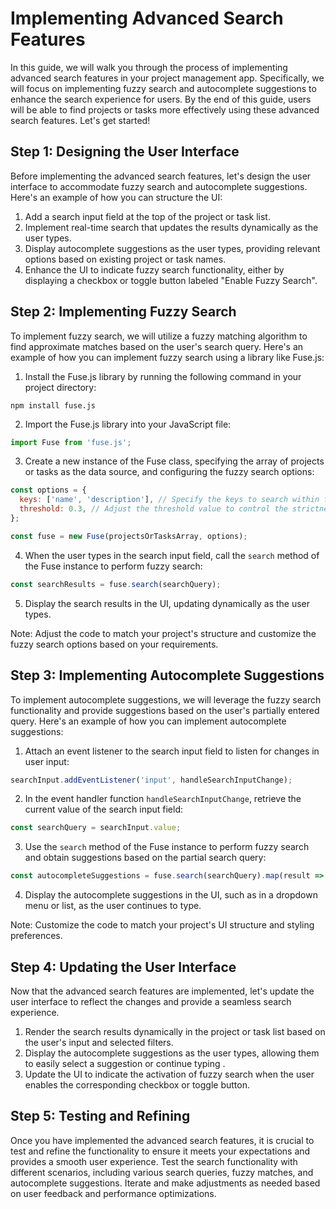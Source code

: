 # Implementing Advanced Search Features

In this guide, we will walk you through the process of implementing advanced search features in your project management app. Specifically, we will focus on implementing fuzzy search and autocomplete suggestions to enhance the search experience for users. By the end of this guide, users will be able to find projects or tasks more effectively using these advanced search features. Let's get started!

## Step 1: Designing the User Interface

Before implementing the advanced search features, let's design the user interface to accommodate fuzzy search and autocomplete suggestions. Here's an example of how you can structure the UI:

1. Add a search input field at the top of the project or task list.
2. Implement real-time search that updates the results dynamically as the user types.
3. Display autocomplete suggestions as the user types, providing relevant options based on existing project or task names.
4. Enhance the UI to indicate fuzzy search functionality, either by displaying a checkbox or toggle button labeled "Enable Fuzzy Search".

## Step 2: Implementing Fuzzy Search

To implement fuzzy search, we will utilize a fuzzy matching algorithm to find approximate matches based on the user's search query. Here's an example of how you can implement fuzzy search using a library like Fuse.js:

1. Install the Fuse.js library by running the following command in your project directory:

```shell
npm install fuse.js
```

2. Import the Fuse.js library into your JavaScript file:

```javascript
import Fuse from 'fuse.js';
```

3. Create a new instance of the Fuse class, specifying the array of projects or tasks as the data source, and configuring the fuzzy search options:

```javascript
const options = {
  keys: ['name', 'description'], // Specify the keys to search within for fuzzy matching
  threshold: 0.3, // Adjust the threshold value to control the strictness of fuzzy matching
};

const fuse = new Fuse(projectsOrTasksArray, options);
```

4. When the user types in the search input field, call the `search` method of the Fuse instance to perform fuzzy search:

```javascript
const searchResults = fuse.search(searchQuery);
```

5. Display the search results in the UI, updating dynamically as the user types.

Note: Adjust the code to match your project's structure and customize the fuzzy search options based on your requirements.

## Step 3: Implementing Autocomplete Suggestions

To implement autocomplete suggestions, we will leverage the fuzzy search functionality and provide suggestions based on the user's partially entered query. Here's an example of how you can implement autocomplete suggestions:

1. Attach an event listener to the search input field to listen for changes in user input:

```javascript
searchInput.addEventListener('input', handleSearchInputChange);
```

2. In the event handler function `handleSearchInputChange`, retrieve the current value of the search input field:

```javascript
const searchQuery = searchInput.value;
```

3. Use the `search` method of the Fuse instance to perform fuzzy search and obtain suggestions based on the partial search query:

```javascript
const autocompleteSuggestions = fuse.search(searchQuery).map(result => result.item.name);
```

4. Display the autocomplete suggestions in the UI, such as in a dropdown menu or list, as the user continues to type.

Note: Customize the code to match your project's UI structure and styling preferences.

## Step 4: Updating the User Interface

Now that the advanced search features are implemented, let's update the user interface to reflect the changes and provide a seamless search experience.

1. Render the search results dynamically in the project or task list based on the user's input and selected filters.
2. Display the autocomplete suggestions as the user types, allowing them to easily select a suggestion or continue typing .
3. Update the UI to indicate the activation of fuzzy search when the user enables the corresponding checkbox or toggle button.

## Step 5: Testing and Refining

Once you have implemented the advanced search features, it is crucial to test and refine the functionality to ensure it meets your expectations and provides a smooth user experience. Test the search functionality with different scenarios, including various search queries, fuzzy matches, and autocomplete suggestions. Iterate and make adjustments as needed based on user feedback and performance optimizations.

